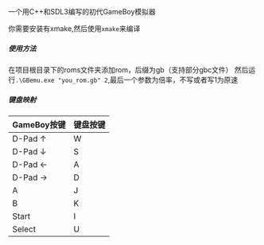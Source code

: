 
一个用C++和SDL3编写的初代GameBoy模拟器


你需要安装有xmake,然后使用`xmake`来编译

##### 使用方法
在项目根目录下的roms文件夹添加rom，后缀为gb（支持部分gbc文件）
然后运行`.\GBemu.exe "you_rom.gb" 2`,最后一个参数为倍率，不写或者写1为原速

##### 键盘映射
| GameBoy按键 | 键盘按键 |
| ----------- | --------|
| D-Pad ↑     | W    |
| D-Pad ↓     | S    |
| D-Pad ←     | A    |
| D-Pad →     | D    |
| A           | J    |
| B           | K    |
| Start       | I    |
| Select      | U    |

